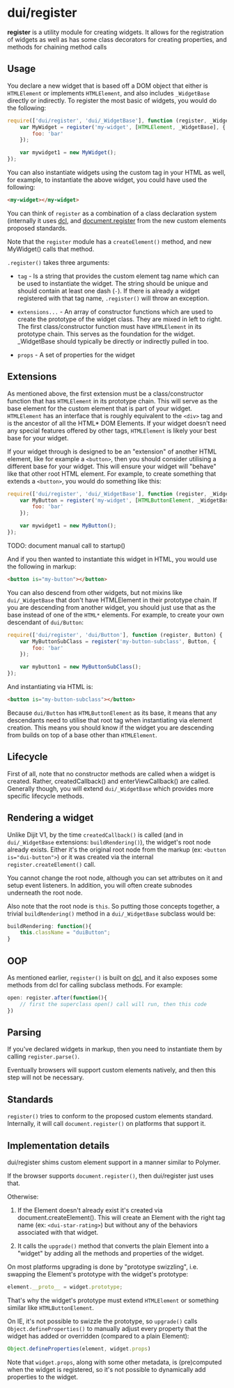 # dui/register

**register** is a utility module for creating widgets.  It allows for the registration of widgets as well as has some
class decorators for creating properties, and methods for chaining method calls

## Usage

You declare a new widget that is based off a DOM object that either is
`HTMLElement` or implements `HTMLElement`, and also includes `_WidgetBase` directly or indirectly.
To register the most basic of widgets, you would do the following:

```js
require(['dui/register', 'dui/_WidgetBase'], function (register, _WidgetBase) {
	var MyWidget = register('my-widget', [HTMLElement, _WidgetBase], {
		foo: 'bar'
	});

	var mywidget1 = new MyWidget();
});
```

You can also instantiate widgets using the custom tag in your HTML as well, for example, to instantiate the above
widget, you could have used the following:

```html
<my-widget></my-widget>
```

You can think of `register` as a combination of a class declaration system (internally it uses [dcl](http://dcljs.org),
and [document.register](http://www.w3.org/TR/custom-elements/) from the new custom elements proposed standards.

Note that the `register` module has a `createElement()` method, and new MyWidget() calls that method.


`.register()` takes three arguments:

* `tag` - Is a string that provides the custom element tag name which can be used to instantiate the widget.  The string
  should be unique and should contain at least one dash (`-`).  If there is already a widget
  registered with that tag name, `.register()` will throw an exception.

* `extensions...` - An array of constructor functions which are used
  to create the prototype of the widget class.  They are mixed in left to right.  The first
  class/constructor function must have `HTMLElement` in its prototype chain.  This serves as the
  foundation for the widget.   _WidgetBase should typically be directly or indirectly pulled in too.

* `props` - A set of properties for the widget

## Extensions

As mentioned above, the first extension must be a class/constructor function that has `HTMLElement` in its prototype
chain.  This will serve as the base element for the custom element that is part of your widget.  `HTMLElement` has an
interface that is roughly equivalent to the `<div>` tag and is the ancestor of all the HTML* DOM Elements.  If your
widget doesn't need any special features offered by other tags, `HTMLElement` is likely your best base for your widget.

If your widget through is designed to be an "extension" of another HTML element, like for example a `<button>`, then you
should consider utilising a different base for your widget.  This will ensure your widget will "behave" like that other
root HTML element.  For example, to create something that extends a `<button>`, you would do something like this:

```js
require(['dui/register', 'dui/_WidgetBase'], function (register, _Widget) {
	var MyButton = register('my-widget', [HTMLButtonElement, _WidgetBase], {
		foo: 'bar'
	});

	var mywidget1 = new MyButton();
});
```

TODO: document manual call to startup()

And if you then wanted to instantiate this widget in HTML, you would use the following in markup:

```html
<button is="my-button"></button>
```

You can also descend from other widgets, but not mixins like `dui/_WidgetBase` that don't have HTMLElement in their
prototype chain.  If you are descending from another widget, you should just use that as the base instead of one of the
`HTML*` elements.  For example, to create your own descendant of `dui/Button`:

```js
require(['dui/register', 'dui/Button'], function (register, Button) {
	var MyButtonSubClass = register('my-button-subclass', Button, {
		foo: 'bar'
	});

	var mybutton1 = new MyButtonSubClass();
});
```

And instantiating via HTML is:

```html
<button is="my-button-subclass"></button>
```

Because `dui/Button` has `HTMLButtonElement` as its base, it means that any descendants need to utilise that root
tag when instantiating via element creation.  This means you should know if the widget you are descending from builds
on top of a base other than `HTMLElement`.

## Lifecycle

First of all, note that no constructor methods are called when a widget is created.
Rather, createdCallback() and enterViewCallback() are called.
Generally though, you will extend `dui/_WidgetBase` which provides more specific lifecycle methods.

## Rendering a widget

Unlike Dijit V1, by the time `createdCallback()` is called (and in `dui/_WidgetBase` extensions: `buildRendering()`),
the widget's root node already exists.  Either it's the original root node from the markup
(ex: `<button is="dui-button">`) or it was created via the internal `register.createElement()` call.

You cannot change the root node, although you can set attributes on it and setup event listeners.
In addition, you will often create subnodes underneath the root node.

Also note that the root node is `this`.   So putting those concepts together, a trivial `buildRendering()` method
in a `dui/_WidgetBase` subclass would be:

```js
buildRendering: function(){
	this.className = "duiButton";
}
```

## OOP

As mentioned earlier, `register()` is built on [dcl](http://dcljs.org), and it also exposes some methods
from dcl for calling subclass methods.   For example:

```js
open: register.after(function(){
	// first the superclass open() call will run, then this code
})
```

## Parsing

If you've declared widgets in markup, then you need to instantiate them by calling `register.parse()`.

Eventually browsers will support custom elements natively, and then this step will not be necessary.

## Standards

`register()` tries to conform to the proposed custom elements standard.   Internally, it will call `document.register()`
on platforms that support it.

## Implementation details

dui/register shims custom element support in a manner similar to Polymer.

If the browser supports `document.register()`, then dui/register just uses that.

Otherwise:

1. If the Element doesn't already exist it's created via document.createElement().
   This will create an Element with the right tag name (ex: `<dui-star-rating>`) but
   without any of the behaviors associated with that widget.

2. It calls the `upgrade()` method that converts the plain Element
   into a "widget" by adding all the methods and properties of the widget.

On most platforms upgrading is done by "prototype swizzling",
i.e. swapping the Element's prototype with the widget's prototype:

```js
element.__proto__ = widget.prototype;
```

That's why the widget's prototype must extend `HTMLElement` or something
similar like `HTMLButtonElement`.

On IE, it's not possible to swizzle the prototype, so `upgrade()` calls
`Object.defineProperties()` to manually adjust every property that the widget
has added or overridden (compared to a plain Element):

```js
Object.defineProperties(element, widget.props)
```

Note that `widget.props`, along with some other metadata, is (pre)computed
when the widget is registered, so it's not possible to dynamically add properties
to the widget.




